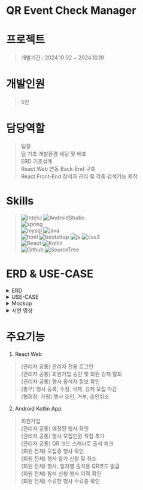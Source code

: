 # QR Event Check Manager


# 프로젝트
> 개발기간 : 2024.10.02 ~ 2024.10.19

# 개발인원
> 5인

# 담당역할
> 팀장<br>
팀 기초 개발환경 세팅 및 배포<br>
ERD 기초설계<br>
React Web 연동 Back-End 구축 <br>
React Front-End 참석자 관리 및 각종 검색기능 제작<br>

# Skills
>![InteliJ](https://img.shields.io/badge/IntelliJ_IDEA-000000.svg?style=for-the-badge&logo=intellij-idea&logoColor=white)
![AndroidStudio](https://img.shields.io/badge/Android_Studio-3DDC84?style=for-the-badge&logo=android-studio&logoColor=white)<br>
![spring](https://img.shields.io/badge/Spring-6DB33F?style=for-the-badge&logo=spring&logoColor=white)<br>
![mysql](https://img.shields.io/badge/MySQL-00000F?style=for-the-badge&logo=mysql&logoColor=white)
![java](https://img.shields.io/badge/Java-ED8B00?style=for-the-badge&logo=openjdk&logoColor=white)<br>
![html](https://img.shields.io/badge/HTML5-E34F26?style=for-the-badge&logo=html5&logoColor=white)
![bootstrap](https://img.shields.io/badge/Bootstrap-563D7C?style=for-the-badge&logo=bootstrap&logoColor=white)
![js](https://img.shields.io/badge/JavaScript-F7DF1E?style=for-the-badge&logo=JavaScript&logoColor=white)
![css3](https://img.shields.io/badge/CSS3-1572B6?style=for-the-badge&logo=css3&logoColor=white)<br>
![React](https://img.shields.io/badge/React-20232A?style=for-the-badge&logo=react&logoColor=61DAFB)
![Kotlin](https://img.shields.io/badge/Kotlin-0095D5?&style=for-the-badge&logo=kotlin&logoColor=white)<br>
![Github](https://img.shields.io/badge/GitHub-100000?style=for-the-badge&logo=github&logoColor=white)
![SourceTree](https://img.shields.io/badge/Sourcetree-0052CC?style=for-the-badge&logo=Sourcetree&logoColor=white)

# ERD & USE-CASE
<details>
<summary>ERD</summary>
<img src="ERD.png" alt="ERD" />
</details>
<details>
<summary>USE-CASE</summary>
<img src="UseCase.png" alt="USE-CASE" />
</details>
<details>
<summary>Mockup</summary>
<img src="Web Mockup.png">
<img src="App Mockup.png">
</details>
<details>
<summary>시연 영상</summary>
<a href="https://youtu.be/JRwxTt_Xggc">영상 링크</a>
</details>

# 주요기능
1. React Web
> (관리자 공통) 관리자 전용 로그인<br>
> (관리자 공통) 회원가입 승인 및 회원 강제 탈퇴<br>
> (관리자 공통) 행사 참석자 정보 확인<br>
> (총무) 행사 등록, 수정, 삭제, 강제 모집 마감<br>
> (협회장: 가칭) 행사 승인, 거부, 승인취소<br>

2. Android Kotlin App
> 회원가입<br>
> (관리자 공통) 예정된 행사 확인<br>
> (관리자 공통) 행사 모집인원 직접 추가<br>
> (관리자 공통) QR 코드 스캐너로 출석 체크<br>
> (회원 전체) 모집중 행사 확인<br>
> (회원 전체) 행사 참가 신청 및 취소<br>
> (회원 전체) 행사, 일자별 출석용 QR코드 발급<br>
> (회원 전체) 참석 신청 행사 이력 확인<br>
> (회원 전체) 수료한 행사 수료증 확인<br>
